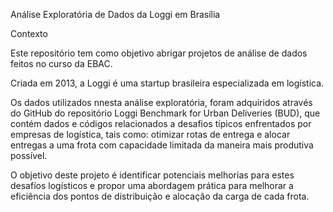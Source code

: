 Análise Exploratória de Dados da Loggi em Brasília

Contexto

Este repositório tem como objetivo abrigar projetos de análise de dados feitos no curso da EBAC.

Criada em 2013, a Loggi é uma startup brasileira especializada em logística.

Os dados utilizados nnesta análise exploratória, foram adquiridos através do GitHub do repositório Loggi Benchmark for Urban Deliveries (BUD), que contém dados e códigos relacionados a desafios típicos enfrentados por empresas de logística, tais como: otimizar rotas de entrega e alocar entregas a uma frota com capacidade limitada da maneira mais produtiva possível.

O objetivo deste projeto é identificar potenciais melhorias para estes desafíos logísticos e propor uma abordagem prática para melhorar a eficiência dos pontos de distribuição e alocação da carga de cada frota.
